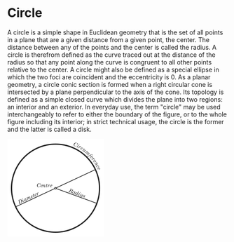 Circle
======

A circle is a simple shape in Euclidean geometry that is the set of all
points in a plane that are a given distance from a given point, the center.
The distance between any of the points and the center is called the radius.
A circle is therefrom defined as the curve traced out at the distance of the
radius so that any point along the curve is congruent to all other points
relative to the center. A circle might also be defined as a special ellipse
in which the two foci are coincident and the eccentricity is 0. As a planar
geometry, a circle conic section is formed when a right circular cone is
intersected by a plane perpendicular to the axis of the cone. Its topology
is defined as a simple closed curve which divides the plane into two
regions: an interior and an exterior. In everyday use, the term "circle" may
be used interchangeably to refer to either the boundary of the figure, or to
the whole figure including its interior; in strict technical usage, the
circle is the former and the latter is called a disk.

![A circle](../images/circle.png)
